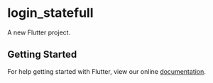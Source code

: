 # login_statefull

A new Flutter project.

## Getting Started

For help getting started with Flutter, view our online
[documentation](https://flutter.io/).
